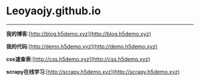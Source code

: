 # Leoyaojy.github.io
----
**我的博客**:[http://blog.h5demo.xyz](http://blog.h5demo.xyz)

**我的代码**:[http://demo.h5demo.xyz](http://demo.h5demo.xyz)

**css速查表**:[http://css.h5demo.xyz](http://css.h5demo.xyz)

**scrapy在线学习**:[http://scrapy.h5demo.xyz](http://scrapy.h5demo.xyz)
